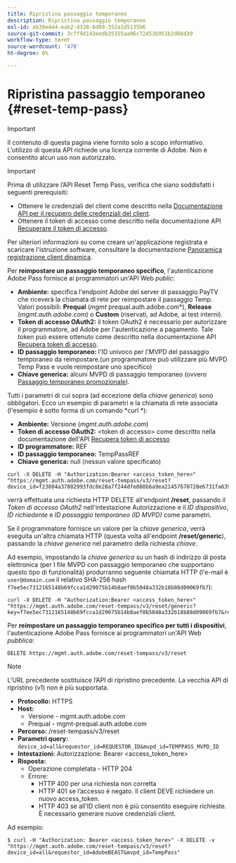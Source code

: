 ```yaml
---
title: Ripristina passaggio temporaneo
description: Ripristina passaggio temporaneo
exl-id: ab39e444-eab2-4338-8d09-352a1d5135b6
source-git-commit: 3cff9d143eedb35155aa06c72d53b951b2d08d39
workflow-type: tm+mt
source-wordcount: '478'
ht-degree: 0%

---
```



# Ripristina passaggio temporaneo {#reset-temp-pass}

>[!IMPORTANT]
>
> Il contenuto di questa pagina viene fornito solo a scopo informativo. L’utilizzo di questa API richiede una licenza corrente di Adobe. Non è consentito alcun uso non autorizzato.

>[!IMPORTANT]
>
> Prima di utilizzare l’API Reset Temp Pass, verifica che siano soddisfatti i seguenti prerequisiti:
>
> * Ottenere le credenziali del client come descritto nella [Documentazione API per il recupero delle credenziali del client](./dcr-api/apis/dynamic-client-registration-apis-retrieve-client-credentials.md).
> * Ottenere il token di accesso come descritto nella documentazione API [Recuperare il token di accesso](./dcr-api/apis/dynamic-client-registration-apis-retrieve-access-token.md).
>
> Per ulteriori informazioni su come creare un&#39;applicazione registrata e scaricare l&#39;istruzione software, consultare la documentazione [Panoramica registrazione client dinamica](./dcr-api/dynamic-client-registration-overview.md).

Per **reimpostare un passaggio temporaneo specifico**, l&#39;autenticazione Adobe Pass fornisce ai programmatori un&#39;API Web *public*:

* **Ambiente:** specifica l&#39;endpoint Adobe del server di passaggio PayTV che riceverà la chiamata di rete per reimpostare il passaggio Temp. Valori possibili: **Prequal** (*mgmt* prequal.auth.adobe.com*), **Release** (*mgmt.auth.adobe.com*) o **Custom** (riservati, ad Adobe, ai test interni).
* **Token di accesso OAuth2:** il token OAuth2 è necessario per autorizzare il programmatore, ad Adobe per l&#39;autenticazione a pagamento. Tale token può essere ottenuto come descritto nella documentazione API [Recupera token di accesso](./dcr-api/apis/dynamic-client-registration-apis-retrieve-access-token.md).
* **ID passaggio temporaneo:** l&#39;ID univoco per l&#39;MVPD del passaggio temporaneo da reimpostare.(un programmatore può utilizzare più MVPD Temp Pass e vuole reimpostare uno specifico)
* **Chiave generica:** alcuni MVPD di passaggio temporaneo (ovvero [Passaggio temporaneo promozionale](promotional-temp-pass.md)).

Tutti i parametri di cui sopra (ad eccezione della *chiave generica*) sono obbligatori. Ecco un esempio di parametri e la chiamata di rete associata (l&#39;esempio è sotto forma di un comando *curl *):

* **Ambiente:** Versione (*mgmt.auth.adobe.com*)
* **Token di accesso OAuth2:** &lt;token di accesso> come descritto nella documentazione dell&#39;API [Recupera token di accesso](./dcr-api/apis/dynamic-client-registration-apis-retrieve-access-token.md)
* **ID programmatore:** REF
* **ID passaggio temporaneo:** TempPassREF
* **Chiave generica:** null (nessun valore specificato)

```curl
curl -X DELETE -H "Authorization:Bearer <access_token_here>" "https://mgmt.auth.adobe.com/reset-tempass/v3/reset?device_id=f23804a37802993fdc8e28a7f244dfe088b6a9ea21457670728e6731fa639991&requestor_id=REF&mvpd_id=TempPassREF"
```

verrà effettuata una richiesta HTTP DELETE all&#39;endpoint **/reset**, passando il *Token di accesso OAuth2* nell&#39;intestazione Autorizzazione e il *ID dispositivo*, *ID richiedente* e *ID passaggio temporaneo (ID MVPD)* come parametri.

Se il programmatore fornisce un valore per la *chiave generica*, verrà eseguita un&#39;altra chiamata HTTP (questa volta all&#39;endpoint **/reset/generic**), passando la *chiave generica* nel parametro della richiesta *chiave*.

Ad esempio, impostando la *chiave generica* su un hash di indirizzo di posta elettronica (per
I file MVPD con passaggio temporaneo che supportano questo tipo di funzionalità) produrranno
seguente chiamata HTTP (l&#39;e-mail è `user@domain.com` il relativo SHA-256
hash `f7ee5ec7312165148b69fcca1d29075b14b8aef0b5048a332b18b88d09069fb7`):

```curl
curl -X DELETE -H "Authorization:Bearer <access_token_here>"
"https://mgmt.auth.adobe.com/reset-tempass/v3/reset/generic?key=f7ee5ec7312165148b69fcca1d29075b14b8aef0b5048a332b18b88d09069fb7&requestor_id=REF&mvpd_id=TempPassREF"
```


Per **reimpostare un passaggio temporaneo specifico per tutti i dispositivi**, l&#39;autenticazione Adobe Pass fornisce ai programmatori un&#39;API Web *pubblica*:

```url
DELETE https://mgmt.auth.adobe.com/reset-tempass/v3/reset
```

>[!NOTE]
>L’URL precedente sostituisce l’API di ripristino precedente. La vecchia API di ripristino (v1) non è più supportata.

* **Protocollo:** HTTPS
* **Host:**
   * Versione - mgmt.auth.adobe.com
   * Prequal - mgmt-prequal.auth.adobe.com
* **Percorso:** /reset-tempass/v3/reset
* **Parametri query:** `device_id=all&requestor_id=REQUESTOR_ID&mvpd_id=TEMPPASS_MVPD_ID`
* **Intestazioni:** Autorizzazione: Bearer &lt;access_token_here>
* **Risposta:**
   * Operazione completata - HTTP 204
   * Errore:
      * HTTP 400 per una richiesta non corretta
      * HTTP 401 se l’accesso è negato. Il client DEVE richiedere un nuovo access_token.
      * HTTP 403 se all’ID client non è più consentito eseguire richieste. È necessario generare nuove credenziali client.


Ad esempio:

```curl
$ curl -H "Authorization: Bearer <access_token_here>" -X DELETE -v "https://mgmt.auth.adobe.com/reset-tempass/v3/reset?device_id=all&requestor_id=AdobeBEAST&mvpd_id=TempPass"
```
